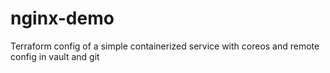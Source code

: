# nginx-demo
Terraform config of a simple containerized service with coreos and remote config in vault and git
